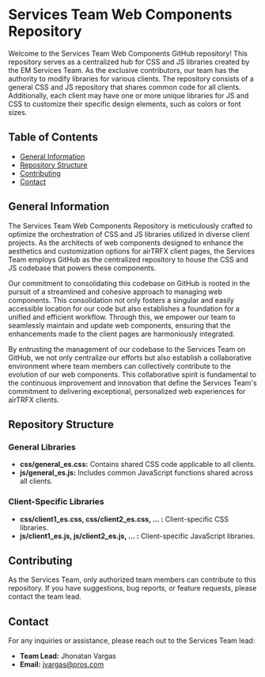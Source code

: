 # Services Team Web Components Repository

Welcome to the Services Team Web Components GitHub repository! This repository serves as a centralized hub for CSS and JS libraries created by the EM Services Team. As the exclusive contributors, our team has the authority to modify libraries for various clients. The repository consists of a general CSS and JS repository that shares common code for all clients. Additionally, each client may have one or more unique libraries for JS and CSS to customize their specific design elements, such as colors or font sizes.

## Table of Contents

- [General Information](#general-information)
- [Repository Structure](#repository-structure)
- [Contributing](#contributing)
- [Contact](#contact)

## General Information <a name="general-information"></a>

The Services Team Web Components Repository is meticulously crafted to optimize the orchestration of CSS and JS libraries utilized in diverse client projects. As the architects of web components designed to enhance the aesthetics and customization options for airTRFX client pages, the Services Team employs GitHub as the centralized repository to house the CSS and JS codebase that powers these components.

Our commitment to consolidating this codebase on GitHub is rooted in the pursuit of a streamlined and cohesive approach to managing web components. This consolidation not only fosters a singular and easily accessible location for our code but also establishes a foundation for a unified and efficient workflow. Through this, we empower our team to seamlessly maintain and update web components, ensuring that the enhancements made to the client pages are harmoniously integrated.

By entrusting the management of our codebase to the Services Team on GitHub, we not only centralize our efforts but also establish a collaborative environment where team members can collectively contribute to the evolution of our web components. This collaborative spirit is fundamental to the continuous improvement and innovation that define the Services Team's commitment to delivering exceptional, personalized web experiences for airTRFX clients.

## Repository Structure <a name="repository-structure"></a>

### General Libraries

- **css/general_es.css:** Contains shared CSS code applicable to all clients.
- **js/general_es.js:** Includes common JavaScript functions shared across all clients.

### Client-Specific Libraries <a name="contributing"></a>

- **css/client1_es.css, css/client2_es.css, ... :** Client-specific CSS libraries.
- **js/client1_es.js, js/client2_es.js, ... :** Client-specific JavaScript libraries.

## Contributing <a name="contributing"></a>

As the Services Team, only authorized team members can contribute to this repository. If you have suggestions, bug reports, or feature requests, please contact the team lead.

## Contact <a name="contact"></a>

For any inquiries or assistance, please reach out to the Services Team lead:

- **Team Lead:** Jhonatan Vargas
- **Email:** jvargas@pros.com
